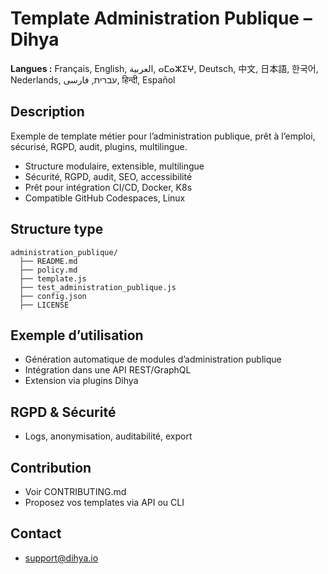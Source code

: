 # Template Administration Publique – Dihya

**Langues :** Français, English, العربية, ⴰⵎⴰⵣⵉⵖ, Deutsch, 中文, 日本語, 한국어, Nederlands, עברית, فارسی, हिन्दी, Español

## Description
Exemple de template métier pour l’administration publique, prêt à l’emploi, sécurisé, RGPD, audit, plugins, multilingue.

- Structure modulaire, extensible, multilingue
- Sécurité, RGPD, audit, SEO, accessibilité
- Prêt pour intégration CI/CD, Docker, K8s
- Compatible GitHub Codespaces, Linux

## Structure type
```
administration_publique/
  ├── README.md
  ├── policy.md
  ├── template.js
  ├── test_administration_publique.js
  ├── config.json
  ├── LICENSE
```

## Exemple d’utilisation
- Génération automatique de modules d’administration publique
- Intégration dans une API REST/GraphQL
- Extension via plugins Dihya

## RGPD & Sécurité
- Logs, anonymisation, auditabilité, export

## Contribution
- Voir CONTRIBUTING.md
- Proposez vos templates via API ou CLI

## Contact
- support@dihya.io
